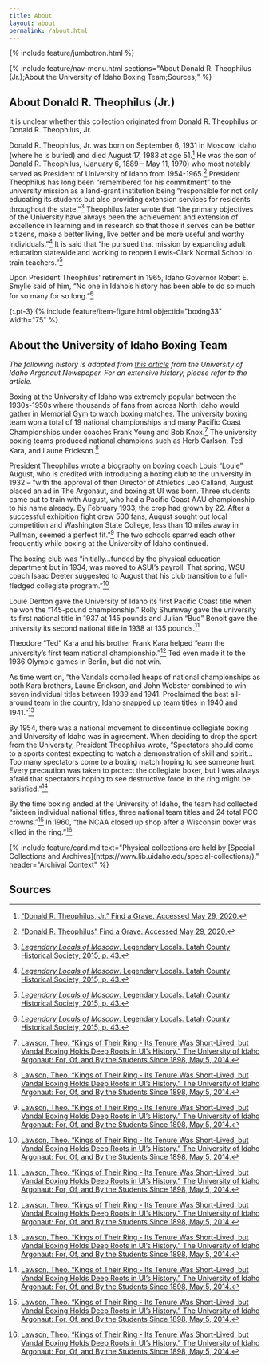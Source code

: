 ```yaml
---
title: About
layout: about
permalink: /about.html
---
```

{% include feature/jumbotron.html %} 

{% include feature/nav-menu.html sections="About Donald R. Theophilus (Jr.);About the University of Idaho Boxing Team;Sources;" %} 

## About Donald R. Theophilus (Jr.)

It is unclear whether this collection originated from Donald R. Theophilus or Donald R. Theophilus, Jr.

Donald R. Theophilus, Jr. was born on September 6, 1931 in Moscow, Idaho (where he is buried) and died August 17, 1983 at age 51.[^1] He was the son of Donald R. Theophilus, (January 6, 1889 – May 11, 1970) who most notably served as President of University of Idaho from 1954-1965.[^2] President Theophilus has long been “remembered for his commitment” to the university mission as a land-grant institution being “responsible for not only educating its students but also providing extension services for residents throughout the state.”[^3] Theophilus later wrote that “the primary objectives of the University have always been the achievement and extension of excellence in learning and in research so that those it serves can be better citizens, make a better living, live better and be more useful and worthy individuals.”[^3] It is said that “he pursued that mission by expanding adult education statewide and working to reopen Lewis-Clark Normal School to train teachers.”[^3]

Upon President Theophilus’ retirement in 1965, Idaho Governor Robert E. Smylie said of him, “No one in Idaho’s history has been able to do so much for so many for so long.”[^3]

{:.pt-3}
{% include feature/item-figure.html objectid="boxing33" width="75" %}

## About the University of Idaho Boxing Team

*The following history is adapted from [this article](https://www.uiargonaut.com/2014/05/05/kings-of-their-ring-its-tenure-was-short-lived-but-vandal-boxing-holds-deep-roots-in-uis-history/) from the University of Idaho Argonaut Newspaper. For an extensive history, please refer to the article.*

Boxing at the University of Idaho was extremely popular between the 1930s-1950s where thousands of fans from across North Idaho would gather in Memorial Gym to watch boxing matches. The university boxing team won a total of 19 national championships and many Pacific Coast Championships under coaches Frank Young and Bob Knox.[^4] The university boxing teams produced national champions such as Herb Carlson, Ted Kara, and Laune Erickson.[^4]

President Theophilus wrote a biography on boxing coach Louis “Louie” August, who is credited with introducing a boxing club to the university in 1932 – “with the approval of then Director of Athletics Leo Calland, August placed an ad in The Argonaut, and boxing at UI was born. Three students came out to train with August, who had a Pacific Coast AAU championship to his name already. By February 1933, the crop had grown by 22. After a successful exhibition fight drew 500 fans, August sought out local competition and Washington State College, less than 10 miles away in Pullman, seemed a perfect fit.”[^4] The two schools sparred each other frequently while boxing at the University of Idaho continued.

The boxing club was “initially…funded by the physical education department but in 1934, was moved to ASUI’s payroll. That spring, WSU coach Isaac Deeter suggested to August that his club transition to a full-fledged collegiate program.”[^4]

Louie Denton gave the University of Idaho its first Pacific Coast title when he won the “145-pound championship.” Rolly Shumway gave the university its first national title in 1937 at 145 pounds and Julian “Bud” Benoit gave the university its second national title in 1938 at 135 pounds.[^4]

Theodore “Ted” Kara and his brother Frank Kara helped “earn the university’s first team national championship.”[^4] Ted even made it to the 1936 Olympic games in Berlin, but did not win.

As time went on, “the Vandals compiled heaps of national championships as both Kara brothers, Laune Erickson, and John Webster combined to win seven individual titles between 1939 and 1941. Proclaimed the best all-around team in the country, Idaho snapped up team titles in 1940 and 1941.”[^4]

By 1954, there was a national movement to discontinue collegiate boxing and University of Idaho was in agreement. When deciding to drop the sport from the University, President Theophilus wrote, “Spectators should come to a sports contest expecting to watch a demonstration of skill and spirit…Too many spectators come to a boxing match hoping to see someone hurt. Every precaution was taken to protect the collegiate boxer, but I was always afraid that spectators hoping to see destructive force in the ring might be satisfied.”[^4]

By the time boxing ended at the University of Idaho, the team had collected “sixteen individual national titles, three national team titles and 24 total PCC crowns.”[^4] In 1960, “the NCAA closed up shop after a Wisconsin boxer was killed in the ring.”[^4]

<div class="row justify-content-center">
<div class="col-md-4 pt-3">
{% include feature/card.md text="Physical collections are held by [Special Collections and Archives](https://www.lib.uidaho.edu/special-collections/)." header="Archival Context" %}
</div>
</div>

[^1]: [“Donald R. Theophilus, Jr.” Find a Grave. Accessed May 29, 2020.](https://www.findagrave.com/memorial/92659389/donald-r-theophilus)

[^2]: [“Donald R. Theophilus” Find a Grave. Accessed May 29, 2020.](https://www.findagrave.com/memorial/23835289/donald-richard-theophilus)

[^3]: [*Legendary Locals of Moscow*. Legendary Locals. Latah County Historical Society, 2015, p. 43.](https://books.google.com/books?id=e7RhCgAAQBAJ&pg=PA85&lpg=PA85&dq=kyle+laughlin+idaho+photographer&source=bl&ots=3j7AUJ1Ox8&sig=ACfU3U1h9YS-2ozTbwUNQvU2ybZh2K5VBA&hl=en&sa=X&ved=2ahUKEwjmhcPFkbTpAhUfJDQIHcYpAFYQ6AEwEXoECAoQAQ#v=onepage&q=kyle%20laughlin&f=false)

[^4]: [Lawson, Theo. “Kings of Their Ring - Its Tenure Was Short-Lived, but Vandal Boxing Holds Deep Roots in UI’s History.” The University of Idaho Argonaut: For, Of, and By the Students Since 1898, May 5, 2014.](https://www.uiargonaut.com/2014/05/05/kings-of-their-ring-its-tenure-was-short-lived-but-vandal-boxing-holds-deep-roots-in-uis-history/)

## Sources

<div class="clearfix"></div>
